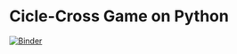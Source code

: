 # Cicle-Cross Game on Python

[![Binder](https://mybinder.org/badge_logo.svg)](https://mybinder.org/v2/gh/yoshida-kazuki/cicle-cross-game-on-python/HEAD?filepath=run_game.ipynb)
